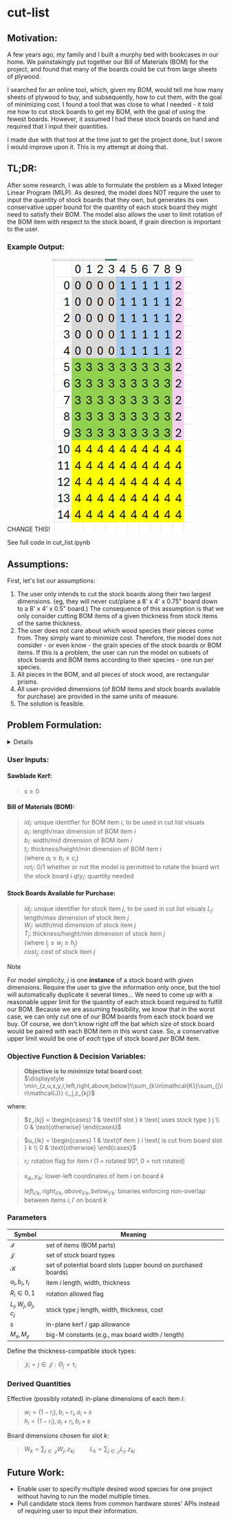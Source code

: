 # cut-list
## Motivation:
A few years ago, my family and I built a murphy bed with bookcases in our home. We painstakingly put together our Bill of Materials (BOM) for the project, and found that many of the boards could be cut from large sheets of plywood. 

I searched for an online tool, which, given my BOM, would tell me how many sheets of plywood to buy, and subsequently, how to cut them, with the goal of minimizing cost. I found a tool that was close to what I needed - it told me how to cut stock boards to get my BOM, with the goal of using the fewest boards. However, it assumed I had these stock boards on hand and required that I input their quantities.

I made due with that tool at the time just to get the project done, but I swore I would improve upon it. This is my attempt at doing that.

## TL;DR:
After some research, I was able to formulate the problem as a Mixed Integer Linear Program (MILP). As desired, the model does NOT require the user to input the quantity of stock boards that they own, but generates its own conservative upper bound for the quantity of each stock board they might need to satisfy their BOM. The model also allows the user to limit rotation of the BOM item with respect to the stock board, if grain direction is important to the user.

### Example Output:
CHANGE THIS!
![](./images/optimal_solution.png)  

See full code in cut_list.ipynb

## Assumptions:
First, let's list our assumptions:
1. The user only intends to cut the stock boards along their two largest dimensions. (eg, they will never cut/plane a 8' x 4' x 0.75" board down to a 8' x 4' x 0.5" board.) The consequence of this assumption is that we only consider cutting BOM items of a given thickness from stock items of the same thickness.
2. The user does not care about which wood species their pieces come from. They simply want to minimize cost. Therefore, the model does not consider - or even know - the grain species of the stock boards or BOM items. If this is a problem, the user can run the model on subsets of stock boards and BOM items according to their species - one run per species.
3. All pieces in the BOM, and all pieces of stock wood, are rectangular prisms.
4. All user-provided dimensions (of BOM items and stock boards available for purchase) are provided in the same units of measure.
5. The solution is feasible.

## Problem Formulation: 
<details>
<summary>Details</summary>
The below was my attempt, before researching, at formulating the problem as an MILP:
Let's see if we can formulate the problem as a Mixed Integer Linear Program (MILP):

### Objective Function & Decision Variables, Attempt 1:
> **Objective is to minimize cost:**\
> $min_{\left(q_j\right)}\left( \sum_{j=1}^&infin; p_j q_j \right)$  

where:  
> $p_j:$ price of stock item $j$    
> $q_j:$ our **decision variables**, representing quantity of stock item $j$ to buy    

### User Inputs:
#### Bill of Materials (BOM):
> $a_i:$ length/max dimension of BOM item $i$  
> $b_i:$ width/mid dimension of BOM item $i$  
> $c_i:$ height/min dimension of BOM item $i$  
> (where $a_i \geq b_i \geq c_i$)  

> [!NOTE]
> For model simplicity, $i$ is one **instance** of a board with given dimensions. If you need 2 of the same board, its dimensions must be given twice.

#### Stock Boards Available for Purchase:
> $l_j:$ length/max dimension of stock item $j$  
> $w_j:$ width/mid dimension of stock item $j$  
> $h_j:$ height/min dimension of stock item $j$  
> (where $l_j \geq w_j \geq h_j$)  
> $p_j:$ price of stock item $j$  

> [!NOTE]
> For model simplicity, $j$ is one **instance** of a stock board with given dimensions. Require the user to give the information only once, but the tool should automatically duplicate it several times*.

*Needs to be defined

### Objective Function & Decision Variables, Attempt 2:
Based on the above, we need to come up with a reasonable upper limit for the quantity of each stock board required to fulfill our BOM. Because we are assuming feasibility, we know that in the worst case, we can only cut one of our BOM boards from each stock board we buy. Of course, we don't know right off the bat which size of stock board would be paired with each BOM item in this worst case. So, a conservative upper limit would be one of *each* type of stock board *per* BOM item.

We will now update our objective function such that the upper bound of our summation is $j=m$ where $m$ is the number of different types of boards times the number of BOM items, $n$. 

We also need to reconsider our decision variables. Keep in mind that because $j$ represents one **instance** of a stock board of given dimensions, $q_j$ can only evaluate to 0 or 1. And we're not planning to directly decide whether or not to buy stock board $j$. Our decision to buy it is a symptom of whether or not we need to cut BOM items from it to fulfill our BOM. So our real decision variables should answer the question "Do we need to cut BOM item $i$ from stock board $j$?":

> **Objective is to minimize cost:**\
> $min_{\left(u_{ij}\right)}\left( \sum_{j=1}^m p_j q_j \right)$  

where:   
> $`u_{ij} = \begin{cases} 1 & \text{if BOM item i is cut from stock board j} \\ 0 & \text{otherwise} \end{cases}`$    
> $`q_{j} = \begin{cases} 1 & \text{if we need to buy stock board j to satisfy our BOM} \\ 0 & \text{otherwise} \end{cases}`$  
> $p_j:$ price of stock item $j$  
> $n:$ total number of BOM items  
> $m:$ upper limit of stock items = number of different types of board $* n$  

### Constraints:
#### 1. All BOM items must be cut exactly once / from exactly one stock board:
> **Constraint 1:**\
> $\sum_{j=1}^m u_{ij} = 1  \forall i$  

#### 2. The thickness (smallest dimension) of each BOM item must match that of the stock item from which it's cut: 
We want to constrain our problem such that:

$`u_{ij} = \begin{cases} 0 & \text{if } c_i \neq h_j \\ \in \{0,1\} & \text{otherwise} \end{cases}`$  

How can this be expressed as an inequality / constraint? Let's consider some examples:

| $c_i$  | $h_j$ | Desired $u_{ij}$ Upper Limit |
| ------------- | ------------- | ------------- |
| 0.75  | 0.75  | 1 (or more)  |
| 0.75  | 0.5  | 0  |
| 0.5  | 0.75  | 0  |

Can we use the ratio of $c_i$ to $h_j$ to get the desired $u_{ij}$?

YES!

We need BOTH of the following:
> **Constraint 2a:**\
> $u_{ij} \leq \frac{c_i}{h_j} \forall i,j$  

> **Constraint 2b:**\
> $u_{ij} \leq \frac{h_j}{c_i} \forall i,j$  

Because if $c_i \neq h_j$, then one of the above ratios will be less than one, and since $u_{ij} \in \{0,1\}$, this will force $u_{ij} = 0$.

#### 3. If any BOM items are planned to be cut from stock board j, we must buy stock board j:
We want to constrain our problem such that, for a given $j$, if any $u_{ij} \forall i$ is set to 1, $q_j$ gets set to 1. 

Based on the definition of $u_{ij}$, we know that $u_{ij}$ will be either 0 or 1 for all values of $i$ and $j$. 

We also know that there will be $n$ total $u_{ij}$ variables for each value of $j$. Using similar logic to constraints 2a and 2b above, we require that:

> **Constraint 3:**\
> $q_j \geq \frac{\sum_{i=1}^n u_{ij}}{n} \forall j$  

If any $u_{ij}$ are equal to 1 for a given stock board $j$, then the numerator will evaluate to some value greater than 0. And, since we defined $q_j$ to be either 0 or 1, this will force $q_j$ to 1. The maximum value of the numerator is $n$, so the right side of this inequality will never evaluate to more than 1.

#### 4. BOM items cannot exceed the boundaries of the stock board from which they're cut:
Using the intentionally complex cut pattern example below, let's consider how to write this constraint in terms of our decision variables.

![](./images/example_cuts.png)  

We're going to need additional decision variables, to answer not just "Is BOM item $i$ cut from stock board $j$?" but also, "What is the cut pattern for stock board $j$?". 

To this end, let's create additional decision variables for each BOM item's x and y coordinates with respect to the stock board. Arbitrarily choose the BOM item's upper left corner to be the point represented by $(x_i,y_i)$, such that:  

> $x_i:$ x coordinate of BOM item $i$'s upper left corner with respect to the upper left corner of the stock board from which it's cut  

> $y_i:$ y coordinate of BOM item $i$'s upper left corner with respect to the upper left corner of the stock board from which it's cut

Looking again at the example cut pattern above, there's one more element to this problem that we haven't yet considered. To enable the model to rotate boards, we will also need a decision variable to indicate whether a BOM item is "rotated" with respect to the stock sheet from which it's cut. 

> [!NOTE]
> A BOM item will be considered "rotated" if its longest dimension is **NOT** parallel to the longest dimension of the stock board from which it's cut. 

Call this additional decision variable $r_i$, where:

> $`r_i = \begin{cases} 1 & \text{if BOM item } i \text{ is rotated wrt its stock board} \\ 0 & \text{otherwise} \end{cases}`$  

Using these new decision variables and our existing decision variables $u_{ij}$, we need to devise our constraints that prevent BOM items from exceeding the boundaries of the stock board from which they're cut. Using the above diagram:  

![](./images/constr3a_table.png)  

##### BOM items' width cannot exceed width of stock board:

![](./images/constr3b.png)  

But wait. This is too restrictive. We don't want the total width of all 5 BOM items to be $\leq$ the stock width. We only want that to be true of each of the following groups of boards because they're next to each other:

![](./images/constr3_groups.png)  

We need to incorporate a "next to each other" term into the constraint above.

![](./images/constr3a_scoot.png) 

Let's enumerate all the ways board 1 can be "next to" board 2:
![](./images/constr3c.png)

Wait. Let's simplify this by enumerating the ways 2 boards are NOT "next to each other":
![](./images/constr3d.png)

Where:

$"y_1" = y_i \forall i \in {0-n}$  
$"y_2" = y_k \forall k \neq i \in {0-n}$  
$"y_3" = y_i + (1-r_i) \times a_i + r_i \times b_i \forall i \in {0-n}$  
$"y_4" = y_k + (1-r_k) \times a_k + r_k \times b_k \forall k \neq i \in {0-n}$  

___

Let's use $v$ to represent "NOT next to each other", where $v=s + t$, and $s$ and $t$ represent scenarios 1 and 2, respectively, from the photo above:  

> $s_{ik}:$ {0,1} board $i$ is NOT next to board $k$ because board $i$ is ABOVE board $k$  
> $t_{ik}:$ {0,1} board $i$ is NOT next to board $k$ because board $i$ is BELOW board $k$  
> $v_{ik}:$ {0,1} board $i$ is NOT next to board $k$  

> **Constraint 4a:**\
> $v_{ik} = s_{ik} + t_{ik}$   

___

We know we should constrain $s_{ik}$ to be 0 or 1:  
> **Constraint 4b:**\
> $s_{ik} \in {0,1}$  

___

We also want:  
$`s_{ik} = \begin{cases} 1 & \text{if } y_2 \geq y_3 \\ 0 & \text{if } y_2 \lt y_3\end{cases}`$  

Which can be rewritten as:  
$`s_{ik} = \begin{cases} 1 & \text{if } \frac{y_2}{y_3} \geq 1 \\ 0 & \text{if } \frac{y_2}{y_3} \lt 1\end{cases}`$  

Try:  
$s_{ik} \leq \frac{y_2}{y_3}$  

Does this accomplish what we want?  
$`s_{ik} = \begin{cases} 0 & \text{if } y_2 \lt y_3 \text{ as desired}\\ 0,1 & \text{if } y_2 \geq y_3 \text{not restrictive enough, combine with another constraint?}\end{cases}`$  

BUT WAIT: $y_3$ is a non-negative decimal number, and could be equal to zero, which would result in the fraction above having a denominator of zero. Since $y_3$ can never be negative, we can remedy this by simply adding 1 to the numerator and denominator:  

$s_{ik} \leq \frac{y_2 + 1}{y_3 + 1}$  
Replacing $y_2$ and $y_3$ with their definitions above, we get:  

> **Constraint 4c:**\
> $s_{ik} \leq \frac{y_k + 1}{y_i + (1-r_i) \times a_i + r_i \times b_i + 1} \forall i \in {0-n}, k \neq i \in {0-n}$  

___

What additional constraint can we create to force $s_{ik} = 1$ when $\frac{y_2}{y_3} \geq 1$?  

Try:
$s_{ik} \geq y_2 - y_3$    

Does this accomplish what we want?  
$`s_{ik} = \begin{cases} 1 & \text{if } y_2 \gt y_3 \text{ as desired}\\ 0,1 & \text{if } y_2 = y_3 \text{not restrictive enough, combine with another constraint?}\\ 0,1 & \text{if } y_2 \lt y_3 \text{not restrictive enough, but works when combined with constraint 4b}\end{cases}`$  

Let's use it and try to come up with another constraint to handle the case when $y_2 = y_3$
$s_{ik} \geq y_2 - y_3$ 
Replacing $y_2$ and $y_3$ with their definitions above, we get: 

> **Constraint 4d:**\
> $s_{ik} \geq y_k - (y_i + (1-r_i) \times a_i + r_i \times b_i) \forall i \in {0-n}, k \neq i \in {0-n}$  

___

How do we constrain $s_{ik} = 0$ when $y_2 = y_3$?
Try:  
$s_{ik} \geq 1 - |y_2 - y_3|$  

Does this accomplish what we want?  
$`s_{ik} = \begin{cases} 1 & \text{if } y_2 = y_3 \text{ as desired}\\ 1 & \text{if } y_2 - y_3 = 0.5\text{ NOT what we want}\end{cases}`$  

We only want $s_{ik}=1$ when $y_2-y_3$ is 0 (or very close to 0), not just when it's less than 1. Consider this example:  

![](./images/constr4d.png)  

We need to change the "1" on the righthand side of the constraint to be some number smaller than what we expect to be the minimum width of all boards in the BOM. Let's say $\frac{1}{100}$:

$s_{ik} \geq \frac{1}{100} - |y_2 - y_3|$  
Replacing $y_2$ and $y_3$ with their definitions above, we get: 

> **Constraint 4e:**\
> $s_{ik} \geq \frac{1}{100} - |y_k - (y_i + (1-r_i) \times a_i + r_i \times b_i)|  \forall i \in {0-n}, k \neq i \in {0-n} $  

This is the motivation for assumption 6, that the minimum desired width of any BOM item will be greater than $\frac{1}{100}$ units.  

___

We've written all required constraints to cover the first scenario whereby 2 boards are "NOT next to each other". Now we need to write constraints for the second scenario:  

![](./images/constr4f.png)  

Noticing that scenario 2 can be rewritten to look just like scenario 1, we will simply need to replicate the same constraints we created for $s_{ik}$, but replace:  
* $s_{ik}$ with $t_{ik}$  
* $y_2$ with $y_1$  
* $y_3$ with $y_4$  

___

Replicating constraint 4b, we get:  

> **Constraint 4f:**\
> $t_{ik} \in {0,1}$  

___

Replicating constraint 4c, we get:  

$t_{ik} \leq \frac{y_1 + 1}{y_4 + 1}$  

Plugging in our definitions for $y_1$ and $y_4$, we get:  

> **Constraint 4g:**\
> $t_{ik} \leq \frac{y_i + 1}{y_k + (1-r_k) \times a_k + r_k \times b_k + 1} \forall i \in {0-n}, k \neq i \in {0-n}$  

___

Replicating constraint 4d, we get:  

$t_{ik} \geq y_1 - y_4$  

Plugging in our definitions for $y_1$ and $y_4$, we get:  

> **Constraint 4h:**\
> $t_{ik} \geq y_i - (y_k + (1-r_k) \times a_k + r_k \times b_k) \forall i \in {0-n}, k \neq i \in {0-n}$  

___

Replicating constraint 4e, we get:  

$t_{ik} \geq \frac{1}{100} - |y_1 - y_4|$  

Plugging in our definitions for $y_1$ and $y_4$, we get:  

> **Constraint 4i:**\
> $t_{ik} \geq \frac{1}{100} - |y_i - (y_k + (1-r_k) \times a_k + r_k \times b_k)| \forall i \in {0-n}, k \neq i \in {0-n}$  
___

![](./images/constr4complete.png)  

___ 

Putting it all together:

![](./images/constr4final.png)  

> **Constraint 4j:**\
> $\sum_{i\neq k}^n u_{ij} \times \left(\left(1-r_i\right) \times b_i + r_i \times a_i\right) \times \left(1-v_{ik} \right) \leq w_j \forall j$  

##### BOM items' height cannot exceed height of stock board:
![](./images/constr4_length.png)  

where:  

> $g_{ik}:$ {0,1} boards $i$ and $k$ are NOT in line with each other  

This is nearly identical to the above width constraints, but instead of the "next to each other" term, which is a function of the BOM items' y coordinates, we created a term that signifies "in line with each other", and is a function of the BOM items' x coordinates. Let's try to construct the "NOT in line with each other" term in such a way that we can reuse the above constraints with minimal changes:

![](./images/not_inline.png)  

Where:

$"x_1" = x_i \forall i \in {0-n}$  
$"x_2" = x_k \forall k \neq i \in {0-n}$  
$"x_3" = x_i + (1-r_i) \times b_i + r_i \times a_i \forall i \in {0-n}$  
$"x_4" = x_k + (1-r_k) \times b_k + r_k \times a_k \forall k \neq i \in {0-n}$  

___

We used $g$ to represent "NOT in line with each other" in the constraint above. Let's say that $g=d+f$, where $d$ and $f$ represent scenarios 1 and 2, respectively, from the photo above:  

> $d_{ik}:$ {0,1} board $i$ is NOT in line with board $k$ because board $i$ is to the LEFT of board $k$  
> $f_{ik}:$ {0,1} board $i$ is NOT in line with board $k$ because board $i$ is to the RIGHT of board $k$  

> **Constraint 4k:**\
> $g_{ik} = d_{ik} + f_{ik}$   

___

Constraining $d_{ik}$ to be 0 or 1, as we did with $s_{ik}$ in constraint 4b above:  

> **Constraint 4l:**\
> $s_{ik} \in {0,1}$  

___

Adapting constraint 4c:

$d_{ik} \leq \frac{x_2 + 1}{x_3 + 1}$  
Replacing $x_2$ and $x_3$ with their definitions above, we get:  

> **Constraint 4m:**\
> $d_{ik} \leq \frac{x_k + 1}{x_i + (1-r_i) \times b_i + r_i \times a_i + 1} \forall i,k  \text{ where } i \neq k \in {0-n}$  

___

Adapting constraint 4d:

$d_{ik} \geq x_2 - x_3$  
Replacing $x_2$ and $x_3$ with their definitions above, we get: 

> **Constraint 4n:**\
> $d_{ik} \geq x_k - (x_i + (1-r_i) \times b_i + r_i \times a_i) \forall i,k  \text{ where } i \neq k \in {0-n}$  

___

Adapting constraint 4e:

$d_{ik} \geq \frac{1}{100} - |x_2 - x_3|$  
Replacing $x_2$ and $x_3$ with their definitions above, we get: 

> **Constraint 4o:**\
> $d_{ik} \geq \frac{1}{100} - |x_k - (x_i + (1-r_i) \times b_i + r_i \times a_i)| \forall i,k  \text{ where } i \neq k \in {0-n}$  

___

We've written all required constraints to cover the first scenario whereby 2 boards are "NOT in line each other". Now we need to write constraints for the second scenario, which is defined by variable $f_{ik}$:  

![](./images/constr4_inline_first_complete.png)  

Adapting constraint 4f:  

> **Constraint 4p:**\
> $f_{ik} \in {0,1}$  

___

Adapting constraint 4g:  

$f_{ik} \leq \frac{x_1 + 1}{x_4 + 1}$  

Plugging in our definitions for $x_1$ and $x_4$, we get:  

> **Constraint 4q:**\
> $f_{ik} \leq \frac{x_i + 1}{x_k + (1-r_k) \times b_k + r_k \times a_k + 1} \forall i,k  \text{ where } i \neq k \in {0-n}$  

___

Adapting constraint 4h:

$f_{ik} \geq x_1 - x_4$  

Plugging in our definitions for $x_1$ and $x_4$, we get:  

> **Constraint 4r:**\
> $f_{ik} \geq x_i - (x_k + (1-r_k) \times b_k + r_k \times a_k) \forall i,k  \text{ where } i \neq k \in {0-n}$  

___

Adapting constraint 4i:  

$f_{ik} \geq \frac{1}{100} - |x_1 - x_4|$  

Plugging in our definitions for $x_1$ and $x_4$, we get:  

> **Constraint 4s:**\
> $f_{ik} \geq \frac{1}{100} - |x_i - (x_k + (1-r_k) \times b_k + r_k \times a_k)| \forall i,k  \text{ where } i \neq k \in {0-n}$  

___

We've now covered both scenarios:  
![](./images/constr4_length_complete.png)  
___

Putting it all together/adapting constraint 4j:  

> **Constraint 4t:**\
> $\sum_{i\neq k}^n u_{ij} \times \left(\left(1 - r_i\right) \times a_i + r_i \times b_i\right) \times \left(1 -g_{ik} \right) \leq l_j \forall j$  

#### 5. BOM items cannot overlap each other:
There are several ways that two boards could overlap each other, including the below examples:
![](./images/overlapping.png)  

Notice that each instance of "overlapping" requires that the two boards be BOTH "next to each other" AND "in line with each other", meaning both their x and y spans overlap. So, to write this constraint, we can take advantage of our earlier definitions of "next to each other" and "in line with each other":

![](./images/constr5.png)  

We only have an overlapping problem if all 4 of the above terms evaluate to 1 (in other words, if the answer to all 4 questions is "yes"). If any of the 4 evaluate to 0, then the left hand side of the inequality will evaluate to 0, allowing the solution to be considered. Formalizing this constraint:  

> **Constraint 5:**\
> $\sum_{i\neq k}^n u_{ij} \times u_{kj} \times \left(1 - v_{ik}\right) \times \left(1 - g_{ik}\right) \forall j \in m$   

#### 6. Enforce Graph Coordinates:
Constraints 4 & 5 control the *relative* positioning of BOM items, and ensure that their combined dimensions do not exceed the overall dimensions of the stock boards from which they're cut. However, they do not enforce our desired coordinate plane for graphically depicting our cut list. We want:

![](./images/constr6.png)  

##### 6a. Each BOM item's right edge cannot exceed the width of the stock board from which it's cut:  
> **Constraint 6a:**\
> $u_{ij} \times \left(x_i + (1-r_i)\times b_i + r_i\times a_i \right) \leq w_j \forall i,j$

##### 6b. Each BOM item's bottom edge cannot exceed the length of the stock board from which it's cut:  
> **Constraint 6b:**\
> $u_{ij} \times \left(y_i + (1-r_i)\times a_i + r_i\times b_i \right) \leq l_j \forall i,j$

#### 7. Integer constraints:
> **Constraint 7:**\
> $u_{ij}, q_j, r_i \in\{0,1\} \forall i,j$  

#### 8. Non-negativity constraints:
> **Constraint 8:**\
> $x_i, y_i \geq 0 \forall i$  

### The Final Problem, Pre-Research:  
We set out to create a Mixed Integer Linear Program, but ended up having to incorporate quadratic constraints (see constraint 4), so we ended up with a Mixed Integer Quadratically Constrained Problem, as follows:

**Objective is to minimize cost:**  
> $min_{\left(u_{ij}, x_i, y_i, r_i\right)}\left( \sum_{j=1}^m p_j q_j \right)$  

**Variable Definitions:**  
User-Provided or Derived from User-Provided:  
> $a_i:$ length/max dimension of BOM item $i$  
> $b_i:$ width/mid dimension of BOM item $i$  
> $c_i:$ height/min dimension of BOM item $i$  
> $l_j:$ length/max dimension of stock item $j$  
> $w_j:$ width/mid dimension of stock item $j$  
> $h_j:$ height/min dimension of stock item $j$  
> $p_j:$ price of stock item $j$  
> $n:$ total number of BOM items  
> $m:$ upper limit of stock items = number of different types of board $* n$  

Decision Variables:  
> $`u_{ij} = \begin{cases} 1 & \text{if BOM item i is cut from stock board j} \\ 0 & \text{otherwise} \end{cases}`$  
> $x_i:$ x coordinate of BOM item $i$'s upper left corner with respect to the upper left corner of the stock board from which it's cut  
> $y_i:$ y coordinate of BOM item $i$'s upper left corner with respect to the upper left corner of the stock board from which it's cut  
> $`r_i = \begin{cases} 1 & \text{if BOM item } i \text{ is rotated wrt its stock board} \\ 0 & \text{otherwise} \end{cases}`$  

Intermediate Variables:  
> $`q_{j} = \begin{cases} 1 & \text{if we need to buy stock board j to satisfy our BOM} \\ 0 & \text{otherwise} \end{cases}`$  
> $s_{ik}:$ {0,1} board $i$ is NOT next to board $k$ because board $i$ is ABOVE board $k$  
> $t_{ik}:$ {0,1} board $i$ is NOT next to board $k$ because board $i$ is BELOW board $k$  
> $v_{ik}:$ {0,1} board $i$ is NOT next to board $k$  
> $d_{ik}:$ {0,1} board $i$ is NOT in line with board $k$ because board $i$ is to the LEFT of board $k$  
> $f_{ik}:$ {0,1} board $i$ is NOT in line with board $k$ because board $i$ is to the RIGHT of board $k$  
> $g_{ik}:$ {0,1} boards $i$ and $k$ are NOT in line with each other  

**Subject to constraints:**  
>**1. All BOM items must be cut exactly once / from exactly one stock board:**  
> $\sum_{j=1}^m u_{ij} = 1  \forall i$  

>**2. The thickness (smallest dimension) of each BOM item must match that of the stock item from which it's cut:**  
>   - **a.** $u_{ij} \leq \frac{c_i}{h_j} \forall i,j$  
>   - **b.** $u_{ij} \leq \frac{h_j}{c_i} \forall i,j$  

>**3.  If any BOM items are planned to be cut from stock board j, we must buy stock board j:**  
>$q_j \geq \frac{\sum_{i=1}^n u_{ij}}{n} \forall j$  

>**4. BOM items cannot exceed the boundaries of the stock board from which they're cut:**
>   - **a.** $v_{ik} = s_{ik} + t_{ik}$  
>   - **b.** $s_{ik} \in {0,1}$  
>   - **c.** $s_{ik} \leq \frac{y_k + 1}{y_i + (1-r_i) \times a_i + r_i \times b_i + 1} \forall i \in {0-n}, k \neq i \in {0-n}$  
>   - **d.** $s_{ik} \geq y_k - (y_i + (1-r_i) \times a_i + r_i \times b_i) \forall i \in {0-n}, k \neq i \in {0-n}$  
>   - **e.** $s_{ik} \geq \frac{1}{100} - |y_k - (y_i + (1-r_i) \times a_i + r_i \times b_i)|  \forall i \in {0-n}, k \neq i \in {0-n} $  
>   - **f.** $t_{ik} \in {0,1}$  
>   - **g.** $t_{ik} \leq \frac{y_i + 1}{y_k + (1-r_k) \times a_k + r_k \times b_k + 1} \forall i \in {0-n}, k \neq i \in {0-n}$  
>   - **h.** $t_{ik} \geq y_i - (y_k + (1-r_k) \times a_k + r_k \times b_k) \forall i \in {0-n}, k \neq i \in {0-n}$  
>   - **i.** $t_{ik} \geq \frac{1}{100} - |y_i - (y_k + (1-r_k) \times a_k + r_k \times b_k)| \forall i \in {0-n}, k \neq i \in {0-n}$  
>   - **j.** $\sum_{i\neq k}^n u_{ij} \times \left(\left(1-r_i\right) \times b_i + r_i \times a_i\right) \times \left(1-v_{ik} \right) \leq w_j \forall j$  
>   - **k.** $g_{ik} = d_{ik} + f_{ik}$  
>   - **l.** $s_{ik} \in {0,1}$  
>   - **m.** $d_{ik} \leq \frac{x_k + 1}{x_i + (1-r_i) \times b_i + r_i \times a_i + 1} \forall i,k  \text{ where } i \neq k \in {0-n}$  
>   - **n.** $d_{ik} \geq x_k - (x_i + (1-r_i) \times b_i + r_i \times a_i) \forall i,k  \text{ where } i \neq k \in {0-n}$  
>   - **o.** $d_{ik} \geq \frac{1}{100} - |x_k - (x_i + (1-r_i) \times b_i + r_i \times a_i)| \forall i,k  \text{ where } i \neq k \in {0-n}$  
>   - **p.** $f_{ik} \in {0,1}$  
>   - **q.** $f_{ik} \leq \frac{x_i + 1}{x_k + (1-r_k) \times b_k + r_k \times a_k + 1} \forall i,k  \text{ where } i \neq k \in {0-n}$  
>   - **r.** $f_{ik} \geq x_i - (x_k + (1-r_k) \times b_k + r_k \times a_k) \forall i,k  \text{ where } i \neq k \in {0-n}$  
>   - **s.** $f_{ik} \geq \frac{1}{100} - |x_i - (x_k + (1-r_k) \times b_k + r_k \times a_k)| \forall i,k  \text{ where } i \neq k \in {0-n}$  
>   - **t.** $\sum_{i\neq k}^n u_{ij} \times \left(\left(1 - r_i\right) \times a_i + r_i \times b_i\right) \times \left(1 -g_{ik} \right) \leq l_j \forall j$  

> **5. BOM items cannot overlap each other:** \
> $\sum_{i\neq k}^n u_{ij} \times u_{kj} \times \left(1 - v_{ik}\right) \times \left(1 - g_{ik}\right) = 0 \forall j \in m$  

> **6. Enforce Graph Coordinates:**  
>   - **a.** $u_{ij} \times \left(x_i + (1-r_i)\times b_i + r_i\times a_i \right) \leq w_j \forall i,j$  
>   - **b.** $u_{ij} \times \left(y_i + (1-r_i)\times a_i + r_i\times b_i \right) \leq l_j \forall i,j$  

> **7. Integer Constraints:** \
> $u_{ij}, q_j, r_i \in\{0,1\} \forall i,j$  

> **8. Non-negativity Constraints:** \
> $x_i, y_i \geq 0 \forall i$  

### Results of the MICQP:
> 1. Simple vertical stacking example - Finds Optimal Solution:
![](./images/output1.png) 

> 2. Simple horizontal stacking example - Finds Optimal Solution:
![](./images/output2.png) 

> 3. "Quadrant" style example - Finds Optimal Solution:
![](./images/output3.png) 

> 4. More complex "quadrant" + long skinny board example - Fails to find optimal solution. Solution found by model requires more expensive 15' x 15' board, whereas hand-constructed example uses less expensive 10' x 10' board:
![](./images/output4.png) 
![](./images/optimal_solution.png) 

I was able to isolate the problem to constraints 4j and 4t, which are too restrictive to allow board 2 to be "next to" boards 0,1, and 3 while also accounting for the fact that boards 0 and 1 are NOT next to board 3. 

</details>

### User Inputs:
#### Sawblade Kerf:
> $s \geq 0$

#### Bill of Materials (BOM):
> $id_i:$ unique identifier for BOM item $i$, to be used in cut list visuals  
> $a_i:$ length/max dimension of BOM item $i$  
> $b_i:$ width/mid dimension of BOM item $i$  
> $t_i:$ thickness/height/min dimension of BOM item $i$  
> (where $a_i \geq b_i \geq c_i$)  
> $rot_i:$ 0/1 whether or not the model is permitted to rotate the board wrt the stock board $i$ 
> $qty_i:$ quantity needed

#### Stock Boards Available for Purchase:
> $id_j:$ unique identifier for stock item $j$, to be used in cut list visuals
> $L_j:$ length/max dimension of stock item $j$  
> $W_j:$ width/mid dimension of stock item $j$  
> $T_j:$ thickness/height/min dimension of stock item $j$  
> (where $l_j \geq w_j \geq h_j$)  
> $cost_j:$ cost of stock item $j$  

> [!NOTE]
> For model simplicity, $j$ is one **instance** of a stock board with given dimensions. Require the user to give the information only once, but the tool will automatically duplicate it several times... We need to come up with a reasonable upper limit for the quantity of each stock board required to fulfill our BOM. Because we are assuming feasibility, we know that in the worst case, we can only cut one of our BOM boards from each stock board we buy. Of course, we don't know right off the bat which size of stock board would be paired with each BOM item in this worst case. So, a conservative upper limit would be one of *each* type of stock board *per* BOM item.

### Objective Function & Decision Variables:
> **Objective is to minimize total board cost**:  
> $\displaystyle \min_{z,u,x,y,r,left,right,above,below}\\sum_{k\in\mathcal{K}}\sum_{j\in\mathcal{J}} c_j,z_{kj}$

where:

> $`z_{kj} = \begin{cases} 1 & \text{if slot } k \text{ uses stock type } j \\ 0 & \text{otherwise} \end{cases}`$

> $`u_{ik} = \begin{cases} 1 & \text{if item } i \text{ is cut from board slot } k \\ 0 & \text{otherwise} \end{cases}`$

> $r_i:$ rotation flag for item $i$ (1 = rotated 90°, 0 = not rotated)  

> $x_{ik},y_{ik}:$ lower-left coordinates of item $i$ on board $k$  

> $left_{ii'k},right_{ii'k},above_{ii'k},below_{ii'k}:$ binaries enforcing non-overlap between items $i,i'$ on board $k$  

### Parameters

| Symbol  | Meaning |
| ------------- | ------------- |
| $\mathcal{I}$  | set of items (BOM parts)  |
| $\mathcal{J}$  | set of stock board types  |
| $\mathcal{K}$  | set of potential board slots (upper bound on purchased boards)  |
| $a_i,b_i,\tau_i$  | item $i$ length, width, thickness  |
| $R_i\in{0,1}$  | rotation allowed flag  |
| $L_j,W_j,\Theta_j,c_j$  | stock type $j$ length, width, thickness, cost  |
| $s$  | in-plane kerf / gap allowance  |
| $M_x,M_y$  | big-M constants (e.g., max board width / length)  |

Define the thickness-compatible stock types:

> $\mathcal{J}_i={j\in\mathcal{J}:\Theta_j=\tau_i}$

### Derived Quantities

Effective (possibly rotated) in-plane dimensions of each item $i$:  

> $w_i = (1-r_i),b_i + r_i,a_i + s$  
> $h_i = (1-r_i),a_i + r_i,b_i + s$  

Board dimensions chosen for slot $k$:  

> $W_k = \sum_{j\in\mathcal{J}} W_j,z_{kj}$    
> $L_k = \sum_{j\in\mathcal{J}} L_j,z_{kj}$  


## Future Work:
* Enable user to specify multiple desired wood species for one project without having to run the model multiple times.
* Pull candidate stock items from common hardware stores' APIs instead of requiring user to input their information.